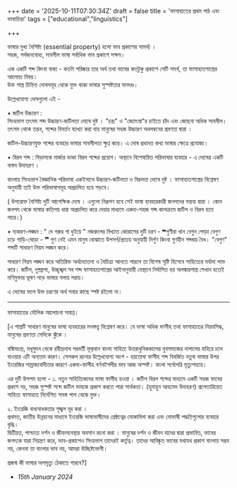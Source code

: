 +++
date = '2025-10-11T07:30:34Z'
draft = false
title = 'ফাসাহাতের প্রথম পাঠ এবং ভাষাচিন্তা'
tags = ["educational","linguistics"]

+++

ভাষার মুখ্য বৈশিষ্ট্য (essential property) হলো ভাব প্রকাশের সামর্থ্য ।  
সহজ, সর্বজনবোধ্য, সাবলীল ভাষা সর্বাধিক ভাব প্রকাশে সক্ষম। 

এক একটি শব্দ কিংবা বাক্য - কতটা পরিষ্কার তার অর্থ তথা ভাবের কতটুকু প্রকাশে সেটি সমর্থ, তা ফাসাহাতশাস্ত্রের আলোচ্য বিষয়।  
উক্ত শাস্ত্র চিহ্নিত দোষসমূহ থেকে মুক্ত থাকা    ভাষার সুস্পষ্টতার মানদণ্ড। 

উল্লেখযোগ্য দোষগুলো এই - 

• জটিল উচ্চারণ :  
সিংহভাগ তৎসম শব্দ উচ্চারণ-জটিলতা দোষে দুষ্ট । "চন্দ্র" ও "জ্যোৎস্না"র চাইতে চাঁদ এবং জোছনা অধিক সাবলীল।  তৎসম থেকে তদ্ভব, শব্দের বিবর্তন ব্যাখ্যা করা যায় মানুষের সহজ উচ্চারণ অবলম্বনের প্রবণতা দ্বারা । 

জটিল-উচ্চারণযুক্ত শব্দের ব্যবহার ভাষার সাবলীলতা ক্ষুণ্ণ করে। 
এ দোষ প্রধানত কথ্য ভাষার ক্ষেত্রে প্রযোজ্য। 



• বিরল শব্দ : 
বিড়ালকে মার্জার ডাকা বিরল শব্দের প্রয়োগ।  অস্থানে বিশেষায়িত পরিভাষার ব্যবহার - এ দোষের একটি বাস্তব উদাহরণ । 

বাংলায় সিংহভাগ বৈজ্ঞানিক পরিভাষা একইসাথে উচ্চারণ-জটিলতা ও বিরলতা দোষে দুষ্ট ।  ফাসাহাতশাস্ত্রের বিশ্লেষণ অনুযায়ী তাই উক্ত পরিভাষাসমূহ অপ্রচলিত হয়ে পড়বে।  

( উপরোক্ত বৈশিষ্ট্য দুটি আপেক্ষিক দোষ ।  এগুলো নিরূপণ হবে সেই ভাষা ব্যবহারকারী জনপদের মন্তব্য দ্বারা । 
কোন জনপদ থেকে ভাষার কতিপয় ধারা অপ্রচলিত করে দেয়ার মাধ্যমে একদা-সহজ শব্দ কালক্রমে জটিল ও বিরল হতে পারে।)


• ব্যকরণ-লঙ্ঘন : 
" দে গরুর গা ধুইয়ে "  নজরুলের বিখ্যাত কোরাসের দুটি চরণ - 
❝গুণীরা খান বেগুন পোড়া 
বেগুণ চড়ে গাড়ি-ঘোড়া - ❞ 
গুণ নেই এমন মানুষ বোঝাতে  উপসর্গ/প্রত্যয় অনুযায়ী নির্গুণ কিংবা গুণহীন শব্দদ্বয় বৈধ।  "বেগুণ" শব্দটি সাধারণ নিয়ম লঙ্ঘন করে।


সাধারণ নিয়ম লঙ্ঘন করে অতিরিক্ত অর্থদ্যোতনা ও বৈচিত্র্য আনতে পারলে তা বিশেষ সৃষ্টি হিসেবে সাহিত্যের মর্যাদা লাভ করে। 
জটিল, দুষ্প্রাপ্য, উচ্ছৃঙ্খল সব শব্দ ফাসাহাতশাস্ত্রের আইনানুযায়ী যেস্থানে নির্বাসিত হয় অলঙ্কারশাস্ত্র সেখান হতেই মণিমুক্তার ভূষণ গড়ে ভাষার গলায় পরায়। 


এ দোষের ফলে উক্ত চরণের অর্থ সবার কাছে স্পষ্ট রইলো না। 

---

ফাসাহাতের মৌলিক আলোচনা সমাপ্ত। 

[এ শাস্ত্রটি সাধারণ মানুষের ভাষা ব্যবহারের মনস্তত্ত্ব বিশ্লেষণ করে।  যে ভাষা অধিক ফাসীহ তথা ফাসাহাতের নিয়মসিদ্ধ, মানুষের প্রবণতা সেদিকে ঝুঁকে ।  

বঙ্কিমচন্দ্র, মধূসুদন থেকে রবীন্দ্রনাথ পরবর্তী মূল্যবান বাংলা সাহিত্য উত্তরাধুনিককালের যুবসমাজের নাগালের বাহিরে চলে যাওয়ার এটি অন্যতম কারণ।  সেসকল রচনার উল্লেখযোগ্য অংশ - হয়তোবা ফাসীহ শব্দ বিবর্জিত নতুবা ভাষার উপর ইংরেজির সাম্রাজ্যবাদীতার কারণে একদা-ফাসীহ বর্ণনাশৈলীর ভাব আজ অস্পষ্ট। 
বাংলা সর্বোপরি মৃত্যুশয্যায়।  


এর দুটি উপশম হলো - 
১. নতুন সাহিত্যিকদের ভাষা ফাসীহ হওয়া ।  জটিল বিরল শব্দের মাধ্যমে একটি সহজ ভাবের প্রকাশ নয়, সহজ সুস্পষ্ট শব্দে জটিল ভাবকে প্রকাশ করতে পারা সার্থকতা।  (হুমায়ুন আহমেদ উদাহরণ) 
প্রলেতারিয়েত সাহিত্য ফাসাহাত নির্দেশিত সমস্ত পাপ থেকে মুক্ত।

২. ইংরেজি বাধ্যবাধকতার শৃঙ্খল দূর করা ।  
প্রথমত, জাতীয় উন্নয়নের মাধ্যমে ইংরেজি ভাষাভাষীদের শ্রেষ্ঠত্বের মোকাবিলা করা এবং দোভাষী পদ্ধতিগুলোর ব্যবহার বৃদ্ধি।  
দ্বিতীয়ত, পাশ্চাত্য দর্শন ও জীবনব্যবস্থার অবসান রচনা করা ।  মানুষের দর্শন ও জীবন যাদের দ্বারা প্রভাবিত, ভাবের জগৎকে যারা নিয়ন্ত্রণ করে, ভাব-প্রকাশেও সিংহভাগ তাদেরই কর্তৃত্ব।  তাদের আবিষ্কৃত ভাবের যথাযথ প্রকাশ বাংলায় সম্ভব নয়, কেননা তা বাংলার ভাব নয়, আমরা উচ্ছিষ্টভোগী।  

প্রজন্ম কী ভাষার অপমৃত্যু ঠেকাতে পারবে?]


- *15th January 2024*